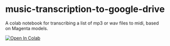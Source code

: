 # music-transcription-to-google-drive
A colab notebook for transcribing a list of mp3 or wav files to midi, based on Magenta models.

[![Open In Colab](https://colab.research.google.com/assets/colab-badge.svg)](https://colab.research.google.com/github/wingedsheep/music-transcription-to-google-drive/blob/main/music_transcription_with_transformers_to_google_drive.ipynb)
